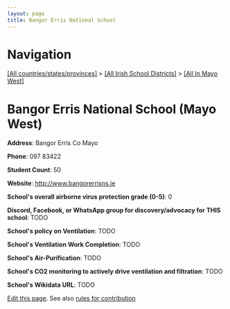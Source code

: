 ```yaml
---
layout: page
title: Bangor Erris National School
---
```

# Navigation

[[All countries/states/provinces]](../../..) > [[All Irish School Districts]](../..) > [[All In Mayo West]](..)

# Bangor Erris National School (Mayo West)

**Address**: Bangor Erris Co Mayo

**Phone**: 097 83422

**Student Count**: 50

**Website**: <http://www.bangorerrisns.ie>

**School's overall airborne virus protection grade (0-5)**: 0

**Discord, Facebook, or WhatsApp group for discovery/advocacy for THIS school**: TODO

**School's policy on Ventilation**: TODO

**School's Ventilation Work Completion**: TODO

**School's Air-Purification**: TODO

**School's CO2 monitoring to actively drive ventilation and filtration**: TODO

**School's Wikidata URL**: TODO


[Edit this page](https://github.com/ventilate-schools/Ireland/edit/main/./Mayo_West/Bangor_Erris_National_School.md). See also [rules for contribution](../../../contribution-rules/)